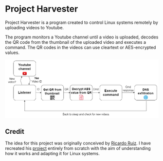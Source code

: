 # Project Harvester

Project Harvester is a program created to control Linux systems remotely by uploading videos to Youtube.

The program monitors a Youtube channel until a video is uploaded, decodes the QR code from the thumbnail of the uploaded video and executes a command. The QR codes in the videos can use cleartext or AES-encrypted values.


![img1](./images/expl.png)

## Credit

The idea for this project was originally conceived by [Ricardo Ruiz](https://github.com/ricardojoserf). I have recreated his [project](https://github.com/ricardojoserf/SharpCovertTube) entirely from scratch with the aim of understanding how it works and adapting it for Linux systems.
